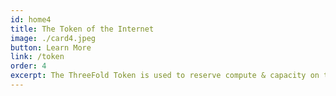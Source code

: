 ```yaml
---
id: home4
title: The Token of the Internet
image: ./card4.jpeg
button: Learn More
link: /token
order: 4
excerpt: The ThreeFold Token is used to reserve compute & capacity on the ThreeFold Grid. Dive into the Tokenomics of the medium of exchange of the new Internet economy.
---
```

